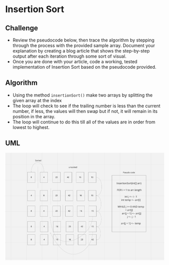 # Insertion Sort

## Challenge
- Review the pseudocode below, then trace the algorithm by stepping through the process with the provided sample array. Document your explanation by creating a blog article that shows the step-by-step output after each iteration through some sort of visual.
- Once you are done with your article, code a working, tested implementation of Insertion Sort based on the pseudocode provided.

## Algorithm
- Using the method `insertionSort()` make two arrays by splitting the given array at the index
- The loop will check to see if the trailing number is less than the current number, if less, the values will then swap but if not, it will remain in its position in the array.
- The loop will continue to do this till all of the values are in order from lowest to highest.

## UML 

![](challenge26.png)

